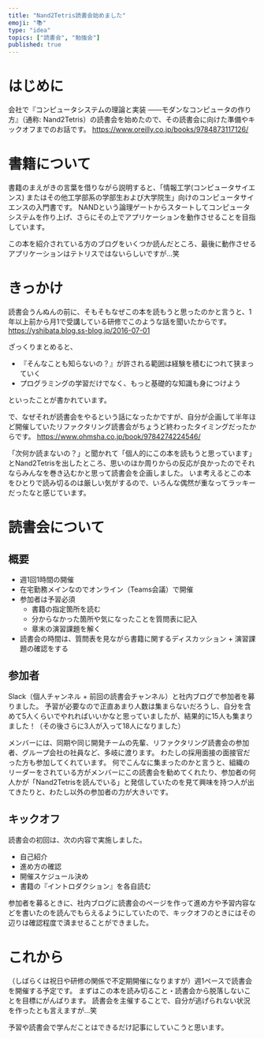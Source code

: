 ```yaml
---
title: "Nand2Tetris読書会始めました"
emoji: "📚"
type: "idea"
topics: ["読書会", "勉強会"]
published: true
---
```


# はじめに

会社で『コンピュータシステムの理論と実装 ――モダンなコンピュータの作り方』（通称:
Nand2Tetris）の読書会を始めたので、その読書会に向けた準備やキックオフまでのお話です。
https://www.oreilly.co.jp/books/9784873117126/

# 書籍について

書籍のまえがきの言葉を借りながら説明すると、「情報工学(コンピュータサイエンス)
またはその他工学部系の学部生および大学院生」向けのコンピュータサイエンスの入門書です。
NANDという論理ゲートからスタートしてコンピュータシステムを作り上げ、さらにその上でアプリケーションを動作させることを目指しています。

この本を紹介されている方のブログをいくつか読んだところ、最後に動作させるアプリケーションはテトリスではないらしいですが…笑

# きっかけ

読書会うんぬんの前に、そもそもなぜこの本を読もうと思ったのかと言うと、1年以上前から月1で受講している研修でこのような話を聞いたからです。
https://yshibata.blog.ss-blog.jp/2016-07-01

ざっくりまとめると、

- 『そんなことも知らないの？』が許される範囲は経験を積むにつれて狭まっていく
- プログラミングの学習だけでなく、もっと基礎的な知識も身につけよう

といったことが書かれています。

で、なぜそれが読書会をやるという話になったかですが、自分が企画して半年ほど開催していたリファクタリング読書会がちょうど終わったタイミングだったからです。
https://www.ohmsha.co.jp/book/9784274224546/

「次何か読まないの？」と聞かれて「個人的にこの本を読もうと思っています」とNand2Tetrisを出したところ、思いのほか周りからの反応が良かったのでそれならみんなを巻き込むかと思って読書会を企画しました。
いま考えるとこの本をひとりで読み切るのは厳しい気がするので、いろんな偶然が重なってラッキーだったなと感じています。

# 読書会について

## 概要

- 週1回1時間の開催
- 在宅勤務メインなのでオンライン（Teams会議）で開催
- 参加者は予習必須
    - 書籍の指定箇所を読む
    - 分からなかった箇所や気になったことを質問表に記入
    - 章末の演習課題を解く
- 読書会の時間は、質問表を見ながら書籍に関するディスカッション + 演習課題の確認をする

## 参加者

Slack（個人チャンネル + 前回の読書会チャンネル）と社内ブログで参加者を募りました。
予習が必要なので正直あまり人数は集まらないだろうし、自分を含めて5人くらいでやれればいいかなと思っていましたが、結果的に15人も集まりました！（その後さらに3人が入って18人になりました）

メンバーには、同期や同じ開発チームの先輩、リファクタリング読書会の参加者、グループ会社の社員など、多岐に渡ります。
わたしの採用面接の面接官だった方も参加してくれています。
何でこんなに集まったのかと言うと、組織のリーダーをされている方がメンバーにこの読書会を勧めてくれたり、参加者の何人かが「Nand2Tetrisを読んでいる」と発信していたのを見て興味を持つ人が出てきたりと、わたし以外の参加者の力が大きいです。

## キックオフ

読書会の初回は、次の内容で実施しました。

- 自己紹介
- 進め方の確認
- 開催スケジュール決め
- 書籍の『イントロダクション』を各自読む

参加者を募るときに、社内ブログに読書会のページを作って進め方や予習内容などを書いたのを読んでもらえるようにしていたので、キックオフのときにはその辺りは確認程度で済ませることができました。

# これから

（しばらくは祝日や研修の関係で不定期開催になりますが）週1ペースで読書会を開催する予定です。
まずはこの本を読み切ること・読書会から脱落しないことを目標にがんばります。
読書会を主催することで、自分が逃げられない状況を作ったとも言えますが…笑

予習や読書会で学んだことはできるだけ記事にしていこうと思います。
